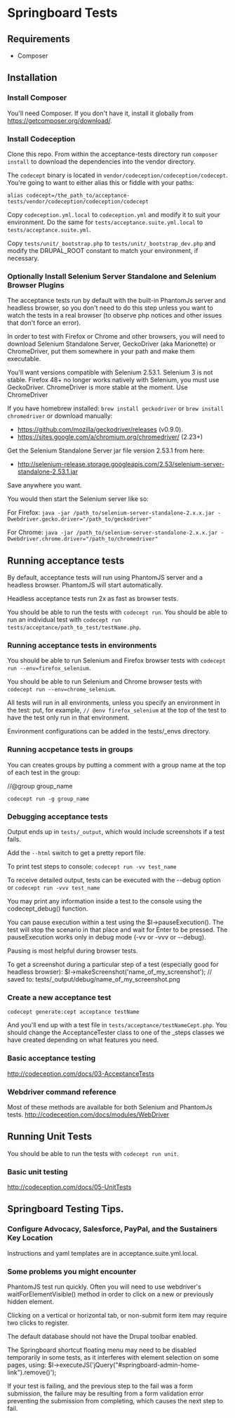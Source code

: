 # Springboard Tests

## Requirements

 - Composer

## Installation

### Install Composer
You'll need Composer.  If you don't have it, install it globally from https://getcomposer.org/download/.

### Install Codeception
Clone this repo.  From within the acceptance-tests directory run `composer install`
to download the dependencies into the vendor directory.

The `codecept` binary is located in `vendor/codeception/codeception/codecept`.
You're going to want to either alias this or fiddle with your paths:
````
alias codecept=/the_path_to/acceptance-tests/vendor/codeception/codeception/codecept
````
Copy `codeception.yml.local` to `codeception.yml` and modify it to suit your environment.
Do the same for `tests/acceptance.suite.yml.local` to `tests/acceptance.suite.yml`.

Copy `tests/unit/_bootstrap.php` to `tests/unit/_bootstrap_dev.php` and modify the DRUPAL_ROOT constant
to match your environment, if necessary.

### Optionally Install Selenium Server Standalone and Selenium Browser Plugins

The acceptance tests run by default with the built-in PhantomJs server and headless browser, so you don't need
to do this step unless you want to watch the tests in a real browser (to observe php notices and
other issues that don't force an error).

In order to test with Firefox or Chrome and other browsers, you will need to download Selenium Standalone Server,
GeckoDriver (aka Marionette) or ChromeDriver, put them somewhere in your path and make them executable.

You'll want versions compatible with Selenium 2.53.1. Selenium 3 is not stable.
Firefox 48+ no longer works natively with Selenium, you must use GeckoDriver.
ChromeDriver is more stable at the moment. Use ChromeDriver

If you have homebrew installed: `brew install geckodriver` or `brew install chromedriver` or download manually:

* https://github.com/mozilla/geckodriver/releases (v0.9.0).
* https://sites.google.com/a/chromium.org/chromedriver/ (2.23+)

Get the Selenium Standalone Server jar file version 2.53.1 from here:

* http://selenium-release.storage.googleapis.com/2.53/selenium-server-standalone-2.53.1.jar

Save anywhere you want.

You would then start the Selenium server like so:

For Firefox:
`java -jar /path_to/selenium-server-standalone-2.x.x.jar -Dwebdriver.gecko.driver="/path_to/geckodriver"`

For Chrome:
`java -jar /path_to/selenium-server-standalone-2.x.x.jar -Dwebdriver.chrome.driver="/path_to/chromedriver"`


## Running acceptance tests

By default, acceptance tests will run using PhantomJS server and a headless browser. PhantomJS will start automatically.

Headless acceptance tests run 2x as fast as browser tests.

You should be able to run the tests with `codecept run`.
You should be able to run an individual test with `codecept run tests/acceptance/path_to_test/testName.php`.

### Running acceptance tests in environments
You should be able to run Selenium and Firefox browser tests with `codecept run --env=firefox_selenium`.

You should be able to run Selenium and Chrome browser tests with `codecept run --env=chrome_selenium`.

All tests will run in all environments, unless you specify an environment in the test:
put, for example, `// @env firefox_selenium` at the top of the test to have the test only run in that environment.

Environment configurations can be added in the tests/_envs directory.

### Running accpetance tests in groups
You can creates groups by putting a comment with a group name at the top of each test in the group:

//@group group_name

`codecept run -g group_name`


### Debugging acceptance tests
Output ends up in `tests/_output`, which would include screenshots if a test fails.

Add the `--html` switch to get a pretty report file.

To print test steps to console: `codecept run -vv test_name`

To receive detailed output, tests can be executed with the --debug option or
`codecept run -vvv test_name`

You may print any information inside a test to the console using the codecept_debug() function.

You can pause execution within a test using the $I->pauseExecution().
The test will stop the scenario in that place and wait for Enter to be pressed.
The pauseExecution works only in debug mode  (-vv or -vvv or --debug).

Pausing is most helpful during browser tests.

To get a screenshot during a particular step of a test (especially good for headless browser):
$I->makeScreenshot('name_of_my_screenshot');
// saved to: tests/_output/debug/name_of_my_screenshot.png

### Create a new acceptance test

````
codecept generate:cept acceptance testName
````

And you'll end up with a test file in `tests/acceptance/testNameCept.php`.
You should change the AcceptanceTester class to one of the _steps classes
we have created depending on what features you need.

### Basic acceptance testing

http://codeception.com/docs/03-AcceptanceTests

### Webdriver command reference
Most of these methods are available for both Selenium and PhantomJs tests.
http://codeception.com/docs/modules/WebDriver

## Running Unit Tests

You should be able to run the tests with `codecept run unit`.

### Basic unit testing

http://codeception.com/docs/05-UnitTests

## Springboard Testing Tips.

### Configure Advocacy, Salesforce, PayPal, and the Sustainers Key Location

Instructions and yaml templates are in acceptance.suite.yml.local.

### Some problems you might encounter

PhantomJS test run quickly. Often you will need to use webdriver's waitForElementVisible() method in order to click on a new or previously hidden element.

Clicking on a vertical or horizontal tab, or non-submit form item may require two clicks to register.

The default database should not have the  Drupal toolbar enabled.

The Springboard shortcut floating menu may need to be disabled temporarily in some tests,  as it interferes with element selection on some pages, using: $I->executeJS('jQuery("#springboard-admin-home-link").remove()');

If your test is failing, and the previous step to the fail was a form submission, the failure may be resulting from a form validation error preventing the submission from completing, which causes the next step to fail.


